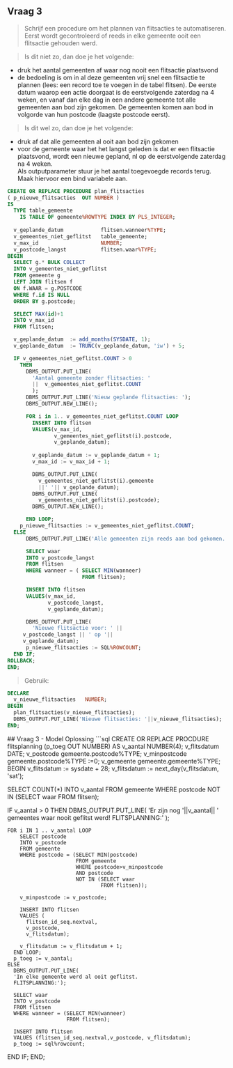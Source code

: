 ## Vraag 3
>Schrijf een procedure om het plannen van flitsacties te automatiseren.
Eerst wordt gecontroleerd of reeds in elke gemeente ooit een flitsactie gehouden werd.  

>Is dit niet zo, dan doe je het volgende:
* druk het aantal gemeenten af waar nog nooit een flitsactie plaatsvond
* de bedoeling is om in al deze gemeenten vrij snel een flitsactie te plannen (lees:
een record toe te voegen in de tabel flitsen). De eerste datum waarop een actie
doorgaat is de eerstvolgende zaterdag na 4 weken, en vanaf dan elke dag in een
andere gemeente tot alle gemeenten aan bod zijn gekomen. De gemeenten komen
aan bod in volgorde van hun postcode (laagste postcode eerst).  

>Is dit wel zo, dan doe je het volgende:
  * druk af dat alle gemeenten al ooit aan bod zijn gekomen
  * voor de gemeente waar het het langst geleden is dat er een flitsactie plaatsvond,
wordt een nieuwe gepland, nl op de eerstvolgende zaterdag na 4 weken.  
Als outputparameter stuur je het aantal toegevoegde records terug.
Maak hiervoor een bind variabele aan.

```sql
CREATE OR REPLACE PROCEDURE plan_flitsacties
( p_nieuwe_flitsacties  OUT NUMBER )
IS
  TYPE table_gemeente         
    IS TABLE OF gemeente%ROWTYPE INDEX BY PLS_INTEGER;
    
  v_geplande_datum            flitsen.wanneer%TYPE;
  v_gemeentes_niet_geflitst   table_gemeente;
  v_max_id                    NUMBER;
  v_postcode_langst           flitsen.waar%TYPE;
BEGIN
  SELECT g.* BULK COLLECT
  INTO v_gemeentes_niet_geflitst
  FROM gemeente g
  LEFT JOIN flitsen f
  ON f.WAAR = g.POSTCODE
  WHERE f.id IS NULL
  ORDER BY g.postcode;

  SELECT MAX(id)+1
  INTO v_max_id
  FROM flitsen;

  v_geplande_datum  := add_months(SYSDATE, 1);
  v_geplande_datum  := TRUNC(v_geplande_datum, 'iw') + 5;

  IF v_gemeentes_niet_geflitst.COUNT > 0
    THEN      
      DBMS_OUTPUT.PUT_LINE(
        'Aantal gemeente zonder flitsacties: '   
        ||  v_gemeentes_niet_geflitst.COUNT
        );
      DBMS_OUTPUT.PUT_LINE('Nieuw geplande flitsacties: ');
      DBMS_OUTPUT.NEW_LINE();

      FOR i in 1.. v_gemeentes_niet_geflitst.COUNT LOOP        
        INSERT INTO flitsen
        VALUES(v_max_id, 
               v_gemeentes_niet_geflitst(i).postcode,
               v_geplande_datum);
               
        v_geplande_datum := v_geplande_datum + 1;
        v_max_id := v_max_id + 1;

        DBMS_OUTPUT.PUT_LINE(
          v_gemeentes_niet_geflitst(i).gemeente 
          ||' '|| v_geplande_datum);
        DBMS_OUTPUT.PUT_LINE(
          v_gemeentes_niet_geflitst(i).postcode);
        DBMS_OUTPUT.NEW_LINE();

      END LOOP;
	p_nieuwe_flitsacties := v_gemeentes_niet_geflitst.COUNT;
  ELSE
      DBMS_OUTPUT.PUT_LINE('Alle gemeenten zijn reeds aan bod gekomen.');

      SELECT waar
      INTO v_postcode_langst
      FROM flitsen
      WHERE wanneer = ( SELECT MIN(wanneer)
                        FROM flitsen);

      INSERT INTO flitsen
      VALUES(v_max_id,
             v_postcode_langst,
             v_geplande_datum);

      DBMS_OUTPUT.PUT_LINE(
        'Nieuwe flitsactie voor: ' ||
	 v_postcode_langst || ' op '||
	 v_geplande_datum);
      p_nieuwe_flitsacties := SQL%ROWCOUNT;
  END IF;
ROLLBACK;
END;
```
>Gebruik:

```sql
DECLARE
  v_nieuwe_flitsacties   NUMBER;
BEGIN
  plan_flitsacties(v_nieuwe_flitsacties);
  DBMS_OUTPUT.PUT_LINE('Nieuwe flitsacties: '||v_nieuwe_flitsacties);
END;
```
<div style="page-break-after: always;"></div>
## Vraag 3 - Model Oplossing
```sql
CREATE OR REPLACE PROCDURE flitsplanning (p_toeg OUT NUMBER)
AS
	v_aantal        NUMBER(4);
	v_flitsdatum    DATE;
	v_postcode      gemeente.postcode%TYPE;
	v_minpostcode   gemeente.postcode%TYPE :=0;
	v_gemeente      gemeente.gemeente%TYPE;
BEGIN
  v_flitsdatum := sysdate + 28;
  v_flitsdatum := next_day(v_flitsdatum, 'sat');

  SELECT COUNT(*)
  INTO v_aantal
  FROM gemeente
  WHERE postcode
  NOT IN (SELECT waar
          FROM flitsen);

  IF v_aantal > 0
    THEN DBMS_OUTPUT.PUT_LINE(
					'Er zijn nog '||v_aantal||
					' gemeentes waar nooit geflitst werd! FLITSPLANNING:'
				 );

    FOR i IN 1 .. v_aantal LOOP
        SELECT postcode
        INTO v_postcode
        FROM gemeente
        WHERE postcode = (SELECT MIN(postcode)
                          FROM gemeente
                          WHERE postcode>v_minpostcode
                          AND postcode
                          NOT IN (SELECT waar
                                  FROM flitsen));

        v_minpostcode := v_postcode;

        INSERT INTO flitsen
        VALUES (
          flitsen_id_seq.nextval,
          v_postcode, 
          v_flitsdatum);

        v_flitsdatum := v_flitsdatum + 1;
      END LOOP;
      p_toeg := v_aantal;
    ELSE
      DBMS_OUTPUT.PUT_LINE(
      'In elke gemeente werd al ooit geflitst.
      FLITSPLANNING:');

      SELECT waar
      INTO v_postcode
      FROM flitsen
      WHERE wanneer = (SELECT MIN(wanneer)
                       FROM flitsen);

      INSERT INTO flitsen
      VALUES (flitsen_id_seq.nextval,v_postcode, v_flitsdatum);
      p_toeg := sql%rowcount;
  END IF;
END;
```
